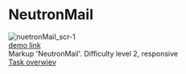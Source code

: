 # NeutronMail  
![nuetronMail_scr-1](https://user-images.githubusercontent.com/47819058/57061384-4bf1b680-6cc5-11e9-89b2-8792b3144c08.jpg)  
[demo link](https://vladji-pr.github.io/NeutronMail/)  
Markup 'NeutronMail'. Difficulty level 2, responsive  
[Task overwiev](https://github.com/rolling-scopes-school/tasks/blob/2018-Q3/tasks/markup-d2-NeutronMail-en.md)
